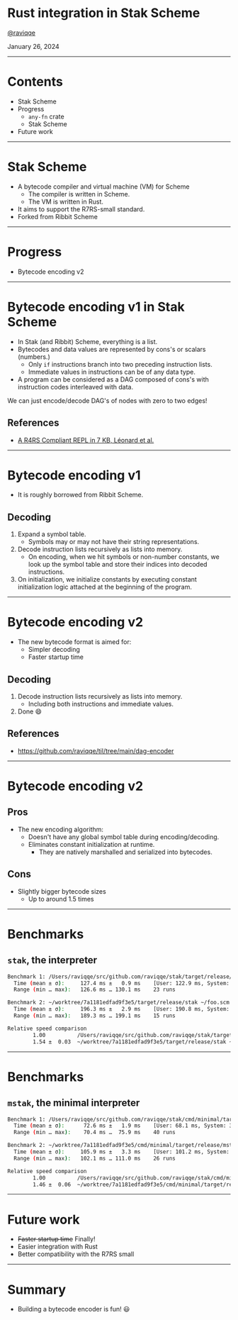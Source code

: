 # Rust integration in Stak Scheme

[@raviqqe](https://github.com/raviqqe)

January 26, 2024

---

# Contents

- Stak Scheme
- Progress
  - `any-fn` crate
  - Stak Scheme
- Future work

---

# Stak Scheme

- A bytecode compiler and virtual machine (VM) for Scheme
  - The compiler is written in Scheme.
  - The VM is written in Rust.
- It aims to support the R7RS-small standard.
- Forked from Ribbit Scheme

---

# Progress

- Bytecode encoding v2

---

# Bytecode encoding v1 in Stak Scheme

- In Stak (and Ribbit) Scheme, everything is a list.
- Bytecodes and data values are represented by cons's or scalars (numbers.)
  - Only `if` instructions branch into two preceding instruction lists.
  - Immediate values in instructions can be of any data type.
- A program can be considered as a DAG composed of cons's with instruction codes interleaved with data.

We can just encode/decode DAG's of nodes with zero to two edges!

## References

- [A R4RS Compliant REPL in 7 KB, Léonard et al.](https://arxiv.org/pdf/2310.13589)

---

# Bytecode encoding v1

- It is roughly borrowed from Ribbit Scheme.

## Decoding

1. Expand a symbol table.
   - Symbols may or may not have their string representations.
1. Decode instruction lists recursively as lists into memory.
   - On encoding, when we hit symbols or non-number constants, we look up the symbol table and store their indices into decoded instructions.
1. On initialization, we initialize constants by executing constant initialization logic attached at the beginning of the program.

---

# Bytecode encoding v2

- The new bytecode format is aimed for:
  - Simpler decoding
  - Faster startup time

## Decoding

1. Decode instruction lists recursively as lists into memory.
   - Including both instructions and immediate values.
1. Done 😄

## References

- https://github.com/raviqqe/til/tree/main/dag-encoder

---

# Bytecode encoding v2

## Pros

- The new encoding algorithm:
  - Doesn't have any global symbol table during encoding/decoding.
  - Eliminates constant initialization at runtime.
    - They are natively marshalled and serialized into bytecodes.

## Cons

- Slightly bigger bytecode sizes
  - Up to around 1.5 times

---

# Benchmarks

## `stak`, the interpreter

```sh
Benchmark 1: /Users/raviqqe/src/github.com/raviqqe/stak/target/release/stak ~/foo.scm
  Time (mean ± σ):     127.4 ms ±   0.9 ms    [User: 122.9 ms, System: 3.8 ms]
  Range (min … max):   126.6 ms … 130.1 ms    23 runs

Benchmark 2: ~/worktree/7a1181edfad9f3e5/target/release/stak ~/foo.scm
  Time (mean ± σ):     196.3 ms ±   2.9 ms    [User: 190.8 ms, System: 4.4 ms]
  Range (min … max):   189.3 ms … 199.1 ms    15 runs

Relative speed comparison
        1.00          /Users/raviqqe/src/github.com/raviqqe/stak/target/release/stak ~/foo.scm
        1.54 ±  0.03  ~/worktree/7a1181edfad9f3e5/target/release/stak ~/foo.scm
```

---

# Benchmarks

## `mstak`, the minimal interpreter

```sh
Benchmark 1: /Users/raviqqe/src/github.com/raviqqe/stak/cmd/minimal/target/release/mstak ~/foo.scm
  Time (mean ± σ):      72.6 ms ±   1.9 ms    [User: 68.1 ms, System: 3.7 ms]
  Range (min … max):    70.4 ms …  75.9 ms    40 runs

Benchmark 2: ~/worktree/7a1181edfad9f3e5/cmd/minimal/target/release/mstak ~/foo.scm
  Time (mean ± σ):     105.9 ms ±   3.3 ms    [User: 101.2 ms, System: 3.8 ms]
  Range (min … max):   102.1 ms … 111.0 ms    26 runs

Relative speed comparison
        1.00          /Users/raviqqe/src/github.com/raviqqe/stak/cmd/minimal/target/release/mstak ~/foo.scm
        1.46 ±  0.06  ~/worktree/7a1181edfad9f3e5/cmd/minimal/target/release/mstak ~/foo.scm
```

---

# Future work

- ~~Faster startup time~~ Finally!
- Easier integration with Rust
- Better compatibility with the R7RS small

---

# Summary

- Building a bytecode encoder is fun! 😃
